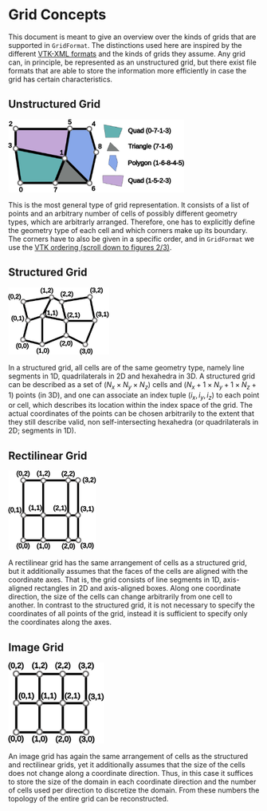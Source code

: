 <!-- SPDX-FileCopyrightText: 2022 Dennis Gläser <dennis.glaeser@iws.uni-stuttgart.de> -->
<!-- SPDX-License-Identifier: GPL-3.0-or-later -->

# Grid Concepts

This document is meant to give an overview over the kinds of grids that are supported in `GridFormat`.
The distinctions used here are inspired by the different [VTK-XML formats](https://examples.vtk.org/site/VTKFileFormats/#serial-xml-file-formats)
and the kinds of grids they assume. Any grid can, in principle, be represented as an unstructured grid, but there exist file
formats that are able to store the information more efficiently in case the grid has certain characteristics.


## Unstructured Grid

<img alt="unstructured grid" src="../img/grid_unstructured.svg" width="70%"/>

This is the most general type of grid representation. It consists of a list of points and an arbitrary number of cells of
possibly different geometry types, which are arbitrarly arranged. Therefore, one has to explicitly define the geometry type of
each cell and which corners make up its boundary. The corners have to also be given in a specific order, and in `GridFormat` we
use the [VTK ordering (scroll down to figures 2/3)](https://examples.vtk.org/site/VTKFileFormats/#legacy-file-examples).


## Structured Grid

<img alt="structured grid" src="../img/grid_structured.svg" width="40%"/>

In a structured grid, all cells are of the same geometry type, namely line segments in 1D, quadrilaterals in 2D and hexahedra in 3D.
A structured grid can be described as a set of $(N_x \times N_y \times N_z )$ cells and $(N_x + 1 \times N_y + 1 \times N_z + 1 )$
points (in 3D), and one can associate an index tuple $(i_x, i_y, i_z)$ to each point or cell, which describes its location within
the index space of the grid. The actual coordinates of the points can be chosen arbitrarily to the extent that they still describe
valid, non self-intersecting hexahedra (or quadrilaterals in 2D; segments in 1D).


## Rectilinear Grid

<img alt="rectilinear grid" src="../img/grid_rectilinear.svg" width="35%"/>

A rectilinear grid has the same arrangement of cells as a structured grid, but it additionally assumes that the faces of the cells
are aligned with the coordinate axes. That is, the grid consists of line segments in 1D, axis-aligned rectangles in 2D and
axis-aligned boxes. Along one coordinate direction, the size of the cells can change arbitrarily from one cell to another. In
contrast to the structured grid, it is not necessary to specify the coordinates of all points of the grid, instead it is sufficient
to specify only the coordinates along the axes.


## Image Grid

<img alt="image grid" src="../img/grid_image.svg" width="38%"/>

An image grid has again the same arrangement of cells as the structured and rectilinear grids, yet it additionally assumes that the
size of the cells does not change along a coordinate direction. Thus, in this case it suffices to store the size of the domain in each coordinate direction and the number of cells used per direction to discretize the domain. From these numbers the topology of
the entire grid can be reconstructed.
